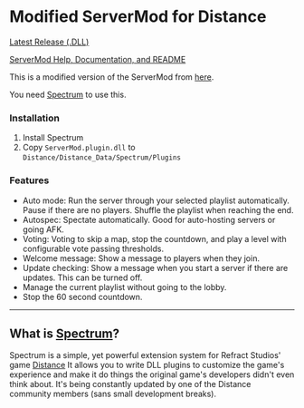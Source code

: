 
# Modified ServerMod for Distance
[Latest Release (.DLL)](https://github.com/Corecii/Spectrum/releases)

[ServerMod Help, Documentation, and README](https://github.com/Corecii/Spectrum/blob/master/Spectrum.Plugins.ServerMod/Readme.md)

This is a modified version of the ServerMod from [here](https://github.com/larnin/Spectrum).

You need [Spectrum](https://github.com/Ciastex/Spectrum) to use this.

### Installation
1. Install Spectrum
2. Copy `ServerMod.plugin.dll` to `Distance/Distance_Data/Spectrum/Plugins`

### Features
* Auto mode: Run the server through your selected playlist automatically. Pause
if there are no players. Shuffle the playlist when reaching the end.
* Autospec: Spectate automatically. Good for auto-hosting servers or going AFK.
* Voting: Voting to skip a map, stop the countdown, and play a level with
configurable vote passing thresholds.
* Welcome message: Show a message to players when they join.
* Update checking: Show a message when you start a server if there are updates. This can be turned off.
* Manage the current playlist without going to the lobby.
* Stop the 60 second countdown.


---

## What is [Spectrum](https://github.com/Ciastex/Spectrum)?
Spectrum is a simple, yet powerful extension system for Refract Studios' game
[Distance](http://survivethedistance.com/)
It allows you to write DLL plugins to customize the game's experience and make it do things the original game's developers didn't even think about. It's being constantly updated by one of the Distance community members (sans small development breaks).
